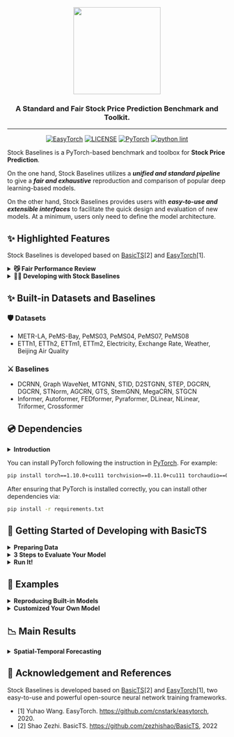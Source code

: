 <div align="center">
  <img src="assets/basicts_logo.png" height=200>
  <!-- <h1><b> BasicTS </b></h1> -->
  <!-- <h2><b> BasicTS </b></h2> -->
  <h3><b> A Standard and Fair Stock Price Prediction Benchmark and Toolkit. </b></h3>
</div>

---

<div align="center">

[![EasyTorch](https://img.shields.io/badge/Developing%20with-EasyTorch-2077ff.svg)](https://github.com/cnstark/easytorch)
[![LICENSE](https://img.shields.io/github/license/zezhishao/BasicTS.svg)](https://github.com/zezhishao/BasicTS/blob/master/LICENSE)
[![PyTorch](https://img.shields.io/badge/PyTorch-1.10.0-orange)](https://pytorch.org/)
[![python lint](https://github.com/zezhishao/BasicTS/actions/workflows/pylint.yml/badge.svg)](https://github.com/zezhishao/BasicTS/blob/master/.github/workflows/pylint.yml)

</div>

Stock Baselines is a PyTorch-based benchmark and toolbox for **Stock Price Prediction**.

On the one hand, Stock Baselines utilizes a ***unified and standard pipeline*** to give a ***fair and exhaustive*** reproduction and comparison of popular deep learning-based models. 

On the other hand, Stock Baselines provides users with ***easy-to-use and extensible interfaces*** to facilitate the quick design and evaluation of new models. At a minimum, users only need to define the model architecture.

## ✨ Highlighted Features

Stock Baselines is developed based on [BasicTS](https://github.com/zezhishao/BasicTS)[2] and [EasyTorch](https://github.com/cnstark/easytorch)[1].

<details>
  <summary><b>😼 Fair Performance Review</b></summary>

  - 🛡**Rich Datasets**. BasicTS supports 14 datasets, *e.g.*, METR-LA, PeMS-Bay, PeMS04, ETT, Electricity, Exchange Rate, and Weather. More datasets will be added in the future.

  - ⚔️**Rich Baselines**. BasicTS has a wealth of built-in spatial-temporal forecasting models (*e.g.*, Spatial-Temporal GNNs) and long time-series forecasting models (*e.g.*, Transformer-based models). 
  
</details>

<details>
  <summary><b>👨‍💻 Developing with Stock Baselines</b></summary>

  - 💻**Minimum Code**. Users only need to implement key codes such as model architecture and data pre/post-processing to build their own deep learning projects.

  - 🔧**Everything Based on Config**. Users can control all the details of the pipeline through a config file, such as the hyperparameter of dataloaders, optimization, and other tricks (*e.g.*, curriculum learning). 

  - 🔦**Support All Devices**. BasicTS supports CPU, GPU and GPU distributed training (both single node multiple GPUs and multiple nodes) thanks to using EasyTorch as the backend. Users can use it by setting parameters without modifying any code.

  - 📃**Save Training Log**. Support `logging` log system and `Tensorboard`, and encapsulate it as a unified interface, users can save customized training logs by calling simple interfaces.

</details>

## ✨ Built-in Datasets and Baselines

### 🛡 Datasets

- METR-LA, PeMS-Bay, PeMS03, PeMS04, PeMS07, PeMS08
- ETTh1, ETTh2, ETTm1, ETTm2, Electricity, Exchange Rate, Weather, Beijing Air Quality

### ⚔️ Baselines

- DCRNN, Graph WaveNet, MTGNN, STID, D2STGNN, STEP, DGCRN, DGCRN, STNorm, AGCRN, GTS, StemGNN, MegaCRN, STGCN
- Informer, Autoformer, FEDformer, Pyraformer, DLinear, NLinear, Triformer, Crossformer

## 💿 Dependencies

<details>
  <summary><b>Introduction</b></summary>

### OS

We recommend using stock-baselines on Linux systems (*e.g.* Ubuntu and CentOS). 
Other systems (*e.g.*, Windows and macOS) have not been tested.

### Python

Python >= 3.6 (recommended >= 3.9).

[Miniconda](https://docs.conda.io/en/latest/miniconda.html) or [Anaconda](https://www.anaconda.com/) are recommended to create a virtual python environment.

### Other Dependencies

BasicTS is built based on PyTorch and [EasyTorch](https://github.com/cnstark/easytorch).

### Warning

BasicTS is built on PyTorch 1.9.1 or 1.10.0, while other versions have not been tested.

</details>

You can install PyTorch following the instruction in [PyTorch](https://pytorch.org/get-started/locally/). For example:

```bash
pip install torch==1.10.0+cu111 torchvision==0.11.0+cu111 torchaudio==0.10.0 -f https://download.pytorch.org/whl/torch_stable.html
```

After ensuring that PyTorch is installed correctly, you can install other dependencies via:

```bash
pip install -r requirements.txt
```

## 🎯 Getting Started of Developing with BasicTS

<details>
  <summary><b>Preparing Data</b></summary>

- **Clone BasicTS**

    ```bash
    cd /path/to/your/project
    git clone https://github.com/Waterkin/stock-baselines.git
    ```

- **Download Raw Data**

    You can download all the raw datasets at [Google Drive](https://drive.google.com/drive/folders/14EJVODCU48fGK0FkyeVom_9lETh80Yjp) or [Baidu Yun](https://pan.baidu.com/s/10gOPtlC9M4BEjx89VD1Vbw)(password: 6v0a), and unzip them to `datasets/raw_data/`.

- **Pre-process Data**

    ```bash
    cd /path/to/your/project
    python scripts/data_preparation/${DATASET_NAME}/generate_training_data.py
    ```

    Replace `${DATASET_NAME}` with one of `METR-LA`, `PEMS-BAY`, `PEMS03`, `PEMS04`, `PEMS07`, `PEMS08`, or any other supported dataset. The processed data will be placed in `datasets/${DATASET_NAME}`.

    Or you can pre-process all datasets by.

    ```bash
    cd /path/to/your/project
    bash scripts/data_preparation/all.sh
    ```

</details>

<details>
  <summary><b>3 Steps to Evaluate Your Model</b></summary>

- **Define Your Model Architecture**

    The `forward` function needs to follow the conventions of BasicTS. You can find an example of the Multi-Layer Perceptron (`MLP`) model in [examples/MLP/mlp_arch.py](examples/MLP/mlp_arch.py)

- **Define Your Runner for Your Model** (Optional)

    BasicTS provides a unified and standard pipeline in `basicts.runner.BaseTimeSeriesForecastingRunner`.
    Nevertheless, you still need to define the specific forward process (the `forward` function in the **runner**).
    Fortunately, BasicTS also provides such an implementation in `basicts.runner.SimpleTimeSeriesForecastingRunner`, which can cover most of the situations.
    [The runner](examples/MLP/mlp_runner.py) for the `MLP` model can also use this built-in runner.
    You can also find more runners in `basicts.runners.runner_zoo` to learn more about the runner design.

- **Configure your Configuration File**

    You can configure all the details of the pipeline and hyperparameters in a configuration file, *i.e.*, **everything is based on config**.
    The configuration file is a `.py` file, in which you can import your model and runner and set all the options. BasicTS uses `EasyDict` to serve as a parameter container, which is extensible and flexible to use.
    An example of the configuration file for the `MLP` model on the `METR-LA` dataset can be found in [examples/MLP/MLP_METR-LA.py](examples/MLP/MLP_METR-LA.py)

</details>

<details>
  <summary><b>Run It!</b></summary>

An example of a start script can be found in [examples/run.py](examples/run.py).
You can run your model by the following command:

```bash
python examples/run.py -c /path/to/your/config/file.py --gpus '0'
```

</details>

## 📌 Examples

<details>
  <summary><b>Reproducing Built-in Models</b></summary>

BasicTS provides a wealth of built-in models. You can find all the built-in models and their corresponding runners in [`basicts/archs/arch_zoo`](basicts/archs/arch_zoo/) and [`basicts/runners/runner_zoo`](basicts/runners/runner_zoo/), respectively. You can reproduce these models by running the following command:

```bash
python examples/run.py -c examples/${MODEL_NAME}/${MODEL_NAME}_${DATASET_NAME}.py --gpus '0'
```

Replace `${DATASET_NAME}` and `${MODEL_NAME}` with any supported models and datasets. For example, you can run Graph WaveNet on METR-LA dataset by:

```bash
python examples/run.py -c examples/GWNet/GWNet_METR-LA.py --gpus '0'
```

</details>

<details>
  <summary><b>Customized Your Own Model</b></summary>

- [Multi-Layer Perceptron (MLP)](examples/MLP)

</details>

## 📉 Main Results

<details>
  <summary><b>Spatial-Temporal Forecasting</b></summary>

![Main results.](results/results.png)

</details>

## 🔗 Acknowledgement and References

Stock Baselines is developed based on [BasicTS](https://github.com/zezhishao/BasicTS)[2] and [EasyTorch](https://github.com/cnstark/easytorch)[1], two easy-to-use and powerful open-source neural network training frameworks.

- [1] Yuhao Wang. EasyTorch. <https://github.com/cnstark/easytorch>, 2020.
- [2] Shao Zezhi. BasicTS. <https://github.com/zezhishao/BasicTS>, 2022
